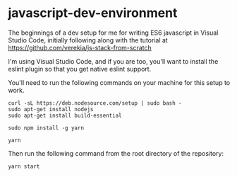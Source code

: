 # javascript-dev-environment
The beginnings of a dev setup for me for writing ES6 javascript in Visual Studio Code, initially following along with the tutorial at https://github.com/verekia/js-stack-from-scratch

I'm using Visual Studio Code, and if you are too, you'll want to install the eslint plugin so that you get native eslint support.

You'll need to run the following commands on your machine for this setup to work.

```
curl -sL https://deb.nodesource.com/setup | sudo bash -
sudo apt-get install nodejs
sudo apt-get install build-essential

sudo npm install -g yarn

yarn
```

Then run the following command from the root directory of the repository:

```
yarn start
```
